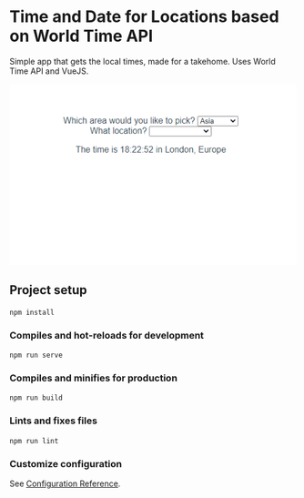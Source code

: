 # Time and Date for Locations based on World Time API

Simple app that gets the local times, made for a takehome. Uses World Time API
and VueJS.

![Demo](readme_resources/demo.gif)

## Project setup
```
npm install
```

### Compiles and hot-reloads for development
```
npm run serve
```

### Compiles and minifies for production
```
npm run build
```

### Lints and fixes files
```
npm run lint
```

### Customize configuration
See [Configuration Reference](https://cli.vuejs.org/config/).

